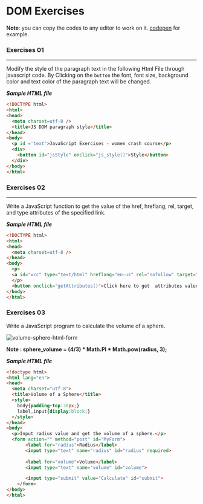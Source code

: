 # DOM Exercises 

**Note**: you can copy the codes to any editor to work on it. [codepen](https://codepen.io/pen/) for example.

### Exercises 01
  ------------
Modify the style of the paragraph text in the following Html File through javascript code. 
By Clicking on the `button` the font, font size, background color and text color of the paragraph text will be changed.

***Sample HTML file***

```html
<!DOCTYPE html>
<html>
<head>
  <meta charset=utf-8 />
  <title>JS DOM paragraph style</title>
</head> 
<body>
  <p id ='text'>JavaScript Exercises - women crash course</p> 
  <div>
    <button id="jsStyle" onclick="js_style()">Style</button>
  </div>
</body>
</html>
```

### Exercises 02
  ------------
Write a JavaScript function to get the value of the href, hreflang, rel, target, and type attributes of the specified link.

***Sample HTML file***

```html 
<!DOCTYPE html>
<html>
<head>
  <meta charset=utf-8 />
</head>
<body>
  <p>
  <a id="wcc" type="text/html" hreflang="en-us" rel="nofollow" target="_self" href="https://github.com/gazaskygeeks/women-crash-course">WCC</a>
  </p>
  <button onclick="getAttributes()">Click here to get  attributes value</button>
</body>
</html>
```

### Exercises 03

 Write a JavaScript program to calculate the volume of a sphere.

![volume-sphere-html-form](https://user-images.githubusercontent.com/29041512/80140792-297d3b00-85b1-11ea-923a-edb7c3cdb7e8.png)

**Note : sphere_volume = (4/3) * Math.PI * Math.pow(radius, 3);**

***Sample HTML file***

```html
<!doctype html>
<html lang="en">
<head>
  <meta charset="utf-8">
  <title>Volume of a Sphere</title>
  <style> 
    body{padding-top:30px;}
    label,input{display:block;} 
  </style>
</head>
<body>
  <p>Input radius value and get the volume of a sphere.</p>
  <form action="" method="post" id="MyForm">
       <label for="radius">Radius</label>
       <input type="text" name="radius" id="radius" required>
    
       <label for="volume">Volume</label>
       <input type="text" name="volume" id="volume">

       <input type="submit" value="Calculate" id="submit">   
    </form>
</body>
</html>
```
